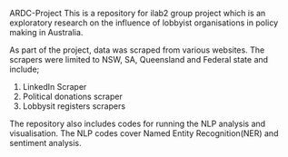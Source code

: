  ARDC-Project
This is a repository for ilab2 group project which is an exploratory research on the influence of lobbyist organisations in policy making in Australia.


As part of the project, data was scraped from various websites. The scrapers were limited to NSW, SA, Queensland and Federal state and include;
1. LinkedIn Scraper
2. Political donations scraper
3. Lobbysit registers scrapers

The repository also includes codes for running the NLP analysis and visualisation.
The NLP codes cover Named Entity Recognition(NER) and sentiment analysis.
 

